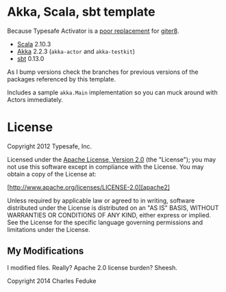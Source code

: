 # Akka, Scala, sbt template

Because Typesafe Activator is a [poor replacement](https://github.com/typesafehub/akka-scala-sbt.g8/pull/7#issuecomment-32006874) for [giter8].

- [Scala] 2.10.3
- [Akka] 2.2.3 (`akka-actor` and `akka-testkit`)
- [sbt] 0.13.0

As I bump versions check the branches for previous versions of the packages referenced by this template.

Includes a sample `akka.Main` implementation so you can muck around with Actors immediately.

# License

Copyright 2012 Typesafe, Inc.

Licensed under the [Apache License, Version 2.0][apache2] (the "License"); you
may not use this software except in compliance with the License. You may obtain
a copy of the License at:

[http://www.apache.org/licenses/LICENSE-2.0][apache2]

Unless required by applicable law or agreed to in writing, software distributed
under the License is distributed on an "AS IS" BASIS, WITHOUT WARRANTIES OR
CONDITIONS OF ANY KIND, either express or implied. See the License for the
specific language governing permissions and limitations under the License.

## My Modifications

I modified files. Really? Apache 2.0 license burden? Sheesh.

Copyright 2014 Charles Feduke

[giter8]: https://github.com/n8han/giter8
[Akka]: http://akka.io
[Scala]: http://www.scala-lang.org/
[sbt]: http://github.com/harrah/xsbt/
[apache2]: http://www.apache.org/licenses/LICENSE-2.0
